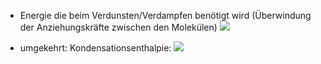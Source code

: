 - Energie die beim Verdunsten/Verdampfen benötigt wird (Überwindung der Anziehungskräfte zwischen den Molekülen)
![](Pasted%20image%2020240524135257.png)

- umgekehrt: Kondensationsenthalpie:
![](Pasted%20image%2020240524135324.png)
